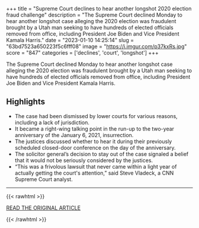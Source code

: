 +++
title = "Supreme Court declines to hear another longshot 2020 election fraud challenge"
description = "The Supreme Court declined Monday to hear another longshot case alleging the 2020 election was fraudulent brought by a Utah man seeking to have hundreds of elected officials removed from office, including President Joe Biden and Vice President Kamala Harris."
date = "2023-01-10 14:25:14"
slug = "63bd7523a650223f5c6fff08"
image = "https://i.imgur.com/p37kxRs.jpg"
score = "847"
categories = ['declines', 'court', 'longshot']
+++

The Supreme Court declined Monday to hear another longshot case alleging the 2020 election was fraudulent brought by a Utah man seeking to have hundreds of elected officials removed from office, including President Joe Biden and Vice President Kamala Harris.

## Highlights

- The case had been dismissed by lower courts for various reasons, including a lack of jurisdiction.
- It became a right-wing talking point in the run-up to the two-year anniversary of the January 6, 2021, insurrection.
- The justices discussed whether to hear it during their previously scheduled closed-door conference on the day of the anniversary.
- The solicitor general’s decision to stay out of the case signaled a belief that it would not be seriously considered by the justices.
- “This was a frivolous lawsuit that never came within a light year of actually getting the court's attention,” said Steve Vladeck, a CNN Supreme Court analyst.

---

{{< rawhtml >}}
  <p class="article-category">
    <a target="_blank" href="https://www.cnn.com/2023/01/09/politics/election-fraud-case-supreme-court/index.html">READ THE ORIGINAL ARTICLE</a>
  </p>
{{< /rawhtml >}}
